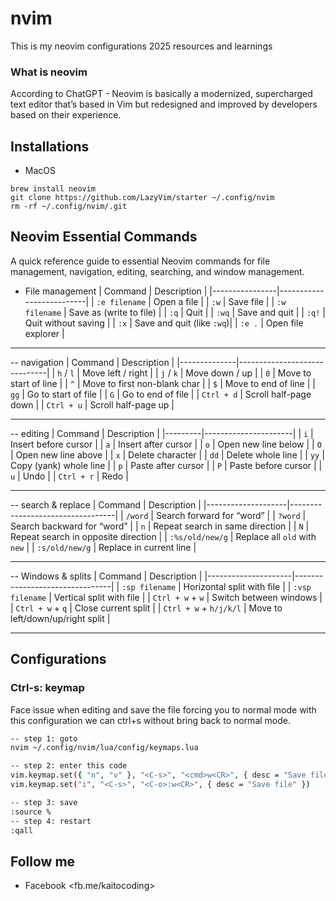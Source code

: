 # nvim
This is my neovim configurations 2025 resources and learnings


### What is neovim 

According to ChatGPT - Neovim is basically a modernized, supercharged text editor that’s based in Vim but redesigned and improved by developers based on their experience.

## Installations

- MacOS
```
brew install neovim
git clone https://github.com/LazyVim/starter ~/.config/nvim
rm -rf ~/.config/nvim/.git
```

## Neovim Essential Commands
A quick reference guide to essential Neovim commands for file management, navigation, editing, searching, and window management.

- File management
| Command        | Description              |
|----------------|--------------------------|
| `:e filename`  | Open a file              |
| `:w`           | Save file                |
| `:w filename`  | Save as (write to file)  |
| `:q`           | Quit                     |
| `:wq`          | Save and quit            |
| `:q!`          | Quit without saving      |
| `:x`           | Save and quit (like `:wq`)|
| `:e .`         | Open file explorer       |

---
-- navigation
| Command      | Description                  |
|--------------|------------------------------|
| `h` / `l`    | Move left / right            |
| `j` / `k`    | Move down / up               |
| `0`          | Move to start of line        |
| `^`          | Move to first non-blank char |
| `$`          | Move to end of line          |
| `gg`         | Go to start of file          |
| `G`          | Go to end of file            |
| `Ctrl + d`   | Scroll half-page down        |
| `Ctrl + u`   | Scroll half-page up          |

---
-- editing
| Command | Description          |
|---------|----------------------|
| `i`     | Insert before cursor |
| `a`     | Insert after cursor  |
| `o`     | Open new line below  |
| `O`     | Open new line above  |
| `x`     | Delete character     |
| `dd`    | Delete whole line    |
| `yy`    | Copy (yank) whole line |
| `p`     | Paste after cursor   |
| `P`     | Paste before cursor  |
| `u`     | Undo                 |
| `Ctrl + r` | Redo              |

---
-- search & replace
| Command            | Description                        |
|--------------------|----------------------------------|
| `/word`            | Search forward for “word”         |
| `?word`            | Search backward for “word”        |
| `n`                | Repeat search in same direction   |
| `N`                | Repeat search in opposite direction |
| `:%s/old/new/g`    | Replace all `old` with `new`      |
| `:s/old/new/g`     | Replace in current line            |

---
-- Windows & splits
| Command             | Description                      |
|---------------------|--------------------------------|
| `:sp filename`      | Horizontal split with file      |
| `:vsp filename`     | Vertical split with file        |
| `Ctrl + w` + `w`    | Switch between windows          |
| `Ctrl + w` + `q`    | Close current split             |
| `Ctrl + w` + `h/j/k/l` | Move to left/down/up/right split |

---

## Configurations

### Ctrl-s: keymap
Face issue when editing and save the file forcing you to normal mode with this configuration we can ctrl+s without bring back to normal mode.

```sh
-- step 1: goto 
nvim ~/.config/nvim/lua/config/keymaps.lua

-- step 2: enter this code
vim.keymap.set({ "n", "v" }, "<C-s>", "<cmd>w<CR>", { desc = "Save file" })
vim.keymap.set("i", "<C-s>", "<C-o>:w<CR>", { desc = "Save file" })

-- step 3: save 
:source %
-- step 4: restart
:qall
```

## Follow me
- Facebook <fb.me/kaitocoding>
